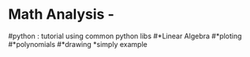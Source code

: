 # Math Analysis -  

#python : tutorial using common python libs #*Linear Algebra #*ploting #*polynomials #*drawing *simply example

[rhc]: https://htmlpreview.github.io/?https://github.com/Daodavid93/Physical_Forces/blob/low_of_motion_of_body/Calculus_Exercise.html

